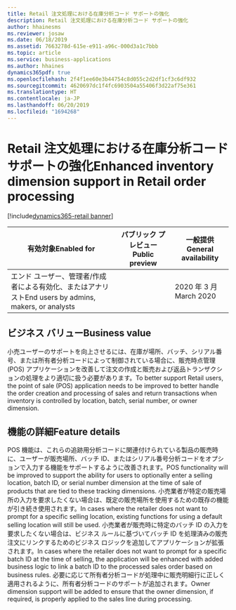 ```yaml
---
title: Retail 注文処理における在庫分析コード サポートの強化
description: Retail 注文処理における在庫分析コード サポートの強化
author: hhainesms
ms.reviewer: josaw
ms.date: 06/18/2019
ms.assetid: 7663278d-615e-e911-a96c-000d3a1c7bbb
ms.topic: article
ms.service: business-applications
ms.author: hhaines
dynamics365pdf: true
ms.openlocfilehash: 2f4f1ee60e3b44754c8d055c2d2df1cf3c6df932
ms.sourcegitcommit: 4620697dc1f4fc6903504a55406f3d22af75e361
ms.translationtype: HT
ms.contentlocale: ja-JP
ms.lasthandoff: 06/20/2019
ms.locfileid: "1694268"
---
```

# <a name="enhanced-inventory-dimension-support-in-retail-order-processing"></a><span data-ttu-id="00270-103">Retail 注文処理における在庫分析コード サポートの強化</span><span class="sxs-lookup"><span data-stu-id="00270-103">Enhanced inventory dimension support in Retail order processing</span></span>
[!include[dynamics365-retail banner](../includes/dynamics365-retail.md)]

| <span data-ttu-id="00270-104">有効対象</span><span class="sxs-lookup"><span data-stu-id="00270-104">Enabled for</span></span>    |  <span data-ttu-id="00270-105">パブリック プレビュー</span><span class="sxs-lookup"><span data-stu-id="00270-105">Public preview</span></span> | <span data-ttu-id="00270-106">一般提供</span><span class="sxs-lookup"><span data-stu-id="00270-106">General availability</span></span> | 
| ---------- | ---------- |---------- |
|<span data-ttu-id="00270-107">エンド ユーザー、管理者/作成者による有効化、またはアナリスト</span><span class="sxs-lookup"><span data-stu-id="00270-107">End users by admins, makers, or analysts</span></span>|| <span data-ttu-id="00270-108">2020 年 3 月</span><span class="sxs-lookup"><span data-stu-id="00270-108">March 2020</span></span>|


## <a name="business-value"></a><span data-ttu-id="00270-109">ビジネス バリュー</span><span class="sxs-lookup"><span data-stu-id="00270-109">Business value</span></span>
<!-- bv start -->
<span data-ttu-id="00270-110">小売ユーザーのサポートを向上させるには、在庫が場所、バッチ、シリアル番号、または所有者分析コードによって制御されている場合に、販売時点管理 (POS) アプリケーションを改善して注文の作成と販売および返品トランザクションの処理をより適切に扱う必要があります。</span><span class="sxs-lookup"><span data-stu-id="00270-110">To better support Retail users, the point of sale (POS) application needs to be improved to better handle the order creation and processing of sales and return transactions when inventory is controlled by location, batch, serial number, or owner dimension.</span></span>  
<!-- bv end -->



## <a name="feature-details"></a><span data-ttu-id="00270-111">機能の詳細</span><span class="sxs-lookup"><span data-stu-id="00270-111">Feature details</span></span>
<!--feature detail start -->
<span data-ttu-id="00270-112">POS 機能は、これらの追跡用分析コードに関連付けられている製品の販売時に、ユーザーが販売場所、バッチ ID、またはシリアル番号分析コードをオプションで入力する機能をサポートするように改善されます。</span><span class="sxs-lookup"><span data-stu-id="00270-112">POS functionality will be improved to support the ability for users to optionally enter a selling location, batch ID, or serial number dimension at the time of sale of products that are tied to these tracking dimensions.</span></span> <span data-ttu-id="00270-113">小売業者が特定の販売場所の入力を要求したくない場合は、既定の販売場所を使用するための既存の機能が引き続き使用されます。</span><span class="sxs-lookup"><span data-stu-id="00270-113">In cases where the retailer does not want to prompt for a specific selling location, existing functions for using a default selling location will still be used.</span></span> <span data-ttu-id="00270-114">小売業者が販売時に特定のバッチ ID の入力を要求したくない場合は、ビジネス ルールに基づいてバッチ ID を処理済みの販売注文にリンクするためのビジネス ロジックを追加してアプリケーションが拡張されます。</span><span class="sxs-lookup"><span data-stu-id="00270-114">In cases where the retailer does not want to prompt for a specific batch ID at the time of selling, the application will be enhanced with added business logic to link a batch ID to the processed sales order based on business rules.</span></span> <span data-ttu-id="00270-115">必要に応じて所有者分析コードが処理中に販売明細行に正しく適用されるように、所有者分析コードのサポートが追加されます。</span><span class="sxs-lookup"><span data-stu-id="00270-115">Owner dimension support will be added to ensure that the owner dimension, if required, is properly applied to the sales line during processing.</span></span>
<!--feature detail end -->










